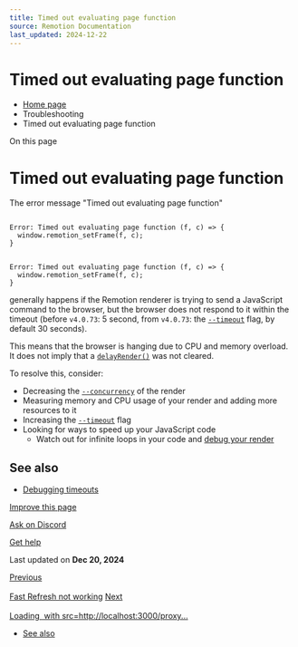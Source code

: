 ```yaml
---
title: Timed out evaluating page function
source: Remotion Documentation
last_updated: 2024-12-22
---
```


# Timed out evaluating page function

- [Home page](/)
- Troubleshooting
- Timed out evaluating page function

On this page

# Timed out evaluating page function

The error message "Timed out evaluating page function"

```

Error: Timed out evaluating page function (f, c) => {
  window.remotion_setFrame(f, c);
}
```

```

Error: Timed out evaluating page function (f, c) => {
  window.remotion_setFrame(f, c);
}
```

generally happens if the Remotion renderer is trying to send a JavaScript command to the browser, but the browser does not respond to it within the timeout (before `v4.0.73`: 5 second, from `v4.0.73`: the [`--timeout`](/docs/cli/render#--timeout) flag, by default 30 seconds).

This means that the browser is hanging due to CPU and memory overload. It does not imply that a [`delayRender()`](/docs/delay-render) was not cleared.

To resolve this, consider:

- Decreasing the [`--concurrency`](/docs/cli/render#--concurrency) of the render
- Measuring memory and CPU usage of your render and adding more resources to it
- Increasing the [`--timeout`](/docs/cli/render#--timeout) flag
- Looking for ways to speed up your JavaScript code
  - Watch out for infinite loops in your code and [debug your render](/docs/troubleshooting/debug-failed-render)

## See also [​](\#see-also "Direct link to See also")

- [Debugging timeouts](/docs/timeout)

[Improve this page](https://github.com/remotion-dev/remotion/edit/main/packages/docs/docs/troubleshooting/timed-out-page-function.mdx)

[Ask on Discord](https://remotion.dev/discord)

[Get help](/docs/get-help)

Last updated on **Dec 20, 2024**

[Previous\
\
Fast Refresh not working](/docs/troubleshooting/broken-fast-refresh) [Next\
\
Loading <Img> with src=http://localhost:3000/proxy...](/docs/troubleshooting/delay-render-proxy)

- [See also](#see-also)
